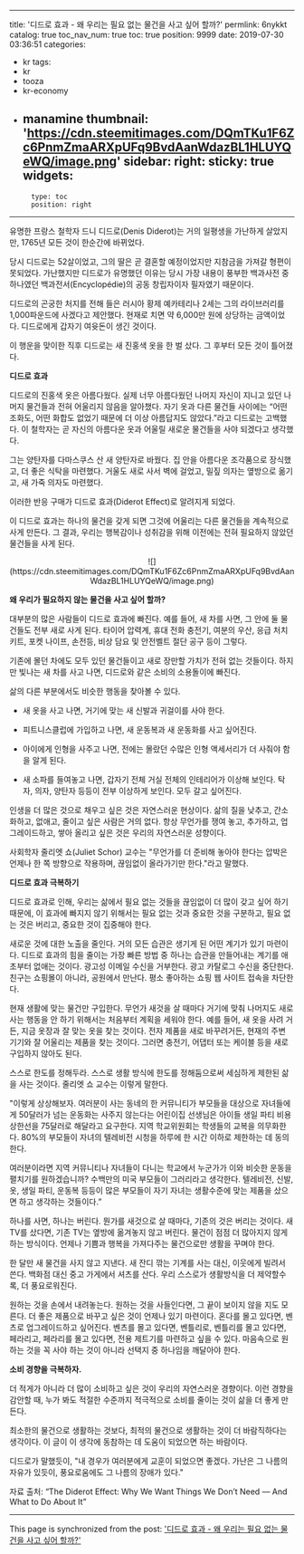 
---
title: '디드로 효과 - 왜 우리는 필요 없는 물건을 사고 싶어 할까?'
permlink: 6nykkt
catalog: true
toc_nav_num: true
toc: true
position: 9999
date: 2019-07-30 03:36:51
categories:
- kr
tags:
- kr
- tooza
- kr-economy
- manamine
thumbnail: 'https://cdn.steemitimages.com/DQmTKu1F6Zc6PnmZmaARXpUFq9BvdAanWdazBL1HLUYQeWQ/image.png'
sidebar:
    right:
        sticky: true
widgets:
    -
        type: toc
        position: right
---


유명한 프랑스 철학자 드니 디드로(Denis Diderot)는 거의 일평생을 가난하게 살았지만, 1765년 모든 것이 한순간에 바뀌었다.​

당시 디드로는 52살이었고, 그의 딸은 곧 결혼할 예정이었지만 지참금을 가져갈 형편이 못되었다. 가난했지만 디드로가 유명했던 이유는 당시 가장 내용이 풍부한 백과사전 중 하나였던 백과전서(Encyclopédie)의 공동 창립자이자 필자였기 때문이다.​

디드로의 곤궁한 처지를 전해 들은 러시아 황제 예카테리나 2세는 그의 라이브러리를 1,000파운드에 사겠다고 제안했다. 현재로 치면 약 6,000만 원에 상당하는 금액이었다. 디드로에게 갑자기 여윳돈이 생긴 것이다.​

이 행운을 맞이한 직후 디드로는 새 진홍색 옷을 한 벌 샀다. 그 후부터 모든 것이 틀어졌다.​

**디드로 효과**​

디드로의 진홍색 옷은 아름다웠다. 실제 너무 아름다웠던 나머지 자신이 지니고 있던 나머지 물건들과 전혀 어울리지 않음을 알아챘다. 자기 옷과 다른 물건들 사이에는 “어떤 조화도, 어떤 화합도 없었기 때문에 더 이상 아름답지도 않았다.”라고 디드로는 고백했다. 이 철학자는 곧 자신의 아름다운 옷과 어울릴 새로운 물건들을 사야 되겠다고 생각했다.​

그는 양탄자를 다마스쿠스 산 새 양탄자로 바꿨다. 집 안을 아름다운 조각품으로 장식했고, 더 좋은 식탁을 마련했다. 거울도 새로 사서 벽에 걸었고, 밀짚 의자는 옆방으로 옮기고, 새 가죽 의자도 마련했다.​

이러한 반응 구매가 디드로 효과(Diderot Effect)로 알려지게 되었다.​

이 디드로 효과는 하나의 물건을 갖게 되면 그것에 어울리는 다른 물건들을 계속적으로 사게 만든다. 그 결과, 우리는 행복감이나 성취감을 위해 이전에는 전혀 필요하지 않았던 물건들을 사게 된다.

<center>
![](https://cdn.steemitimages.com/DQmTKu1F6Zc6PnmZmaARXpUFq9BvdAanWdazBL1HLUYQeWQ/image.png)
</center>

**왜 우리가 필요하지 않는 물건을 사고 싶어 할까?**​

대부분의 많은 사람들이 디드로 효과에 빠진다. 예를 들어, 새 차를 사면, 그 안에 둘 물건들도 전부 새로 사게 된다. 타이어 압력계, 휴대 전화 충전기, 여분의 우산, 응급 처치 키트, 포켓 나이프, 손전등, 비상 담요 및 안전벨트 절단 공구 등이 그렇다.​

기존에 몰던 차에도 모두 있던 물건들이고 새로 장만할 가치가 전혀 없는 것들이다. 하지만 빛나는 새 차를 사고 나면, 디드로와 같은 소비의 소용돌이에 빠진다.​

삶의 다른 부분에서도 비슷한 행동을 찾아볼 수 있다.​

- 새 옷을 사고 나면, 거기에 맞는 새 신발과 귀걸이를 사야 한다.

- 피트니스클럽에 가입하고 나면, 새 운동복과 새 운동화를 사고 싶어진다.

- 아이에게 인형을 사주고 나면, 전에는 몰랐던 수많은 인형 액세서리가 더 사줘야 함을 알게 된다.

- 새 소파를 들여놓고 나면, 갑자기 전체 거실 전체의 인테리어가 이상해 보인다. 탁자, 의자, 양탄자 등등이 전부 이상하게 보인다. 모두 갈고 싶어진다.​

인생을 더 많은 것으로 채우고 싶은 것은 자연스러운 현상이다. 삶의 질을 낮추고, 간소화하고, 없애고, 줄이고 싶은 사람은 거의 없다. 항상 무언가를 쟁여 놓고, 추가하고, 업그레이드하고, 쌓아 올리고 싶은 것은 우리의 자연스러운 성향이다.​

사회학자 줄리엣 쇼(Juliet Schor) 교수는 "무언가를 더 준비해 놓아야 한다는 압박은 언제나 한 쪽 방향으로 작용하며, 끊임없이 올라가기만 한다."라고 말했다.​

**디드로 효과 극복하기**​

디드로 효과로 인해, 우리는 삶에서 필요 없는 것들을 끊임없이 더 많이 갖고 싶어 하기 때문에, 이 효과에 빠지지 않기 위해서는 필요 없는 것과 중요한 것을 구분하고, 필요 없는 것은 버리고, 중요한 것이 집중해야 한다.​

새로운 것에 대한 노출을 줄인다. 거의 모든 습관은 생기게 된 어떤 계기가 있기 마련이다. 디드로 효과의 힘을 줄이는 가장 빠른 방법 중 하나는 습관을 만들어내는 계기를 애초부터 없애는 것이다. 광고성 이메일 수신을 거부한다. 광고 카탈로그 수신을 중단한다. 친구는 쇼핑몰이 아니라, 공원에서 만난다. 평소 좋아하는 쇼핑 웹 사이트 접속을 차단한다.​

현재 생활에 맞는 물건만 구입한다. 무언가 새것을 살 때마다 거기에 맞춰 나머지도 새로 사는 행동을 안 하기 위해서는 처음부터 계획을 세워야 한다. 예를 들어, 새 옷을 사려 거든, 지금 옷장과 잘 맞는 옷을 찾는 것이다. 전자 제품을 새로 바꾸려거든, 현재의 주변 기기와 잘 어울리는 제품을 찾는 것이다. 그러면 충전기, 어댑터 또는 케이블 등을 새로 구입하지 않아도 된다.​

스스로 한도를 정해두라. 스스로 생활 방식에 한도를 정해둠으로써 세심하게 제한된 삶을 사는 것이다. 줄리엣 쇼 교수는 이렇게 말한다.​

"이렇게 상상해보자. 여러분이 사는 동네의 한 커뮤니티가 부모들을 대상으로 자녀들에게 50달러가 넘는 운동화는 사주지 않는다는 어린이집 선생님은 아이들 생일 파티 비용 상한선을 75달러로 해달라고 요구한다. 지역 학교위원회는 학생들의 교복을 의무화한다. 80%의 부모들이 자녀의 텔레비전 시청을 하루에 한 시간 이하로 제한하는 데 동의한다.​

여러분이라면 지역 커뮤니티나 자녀들이 다니는 학교에서 누군가가 이와 비슷한 운동을 펼치기를 원하겠습니까? 수백만의 미국 부모들이 그러리라고 생각한다. 텔레비전, 신발, 옷, 생일 파티, 운동복 등등이 많은 부모들이 자기 자녀는 생활수준에 맞는 제품을 샀으면 하고 생각하는 것들이다.”​

하나를 사면, 하나는 버린다. 뭔가를 새것으로 살 때마다, 기존의 것은 버리는 것이다. 새 TV를 샀다면, 기존 TV는 옆방에 옮겨놓지 않고 버린다. 물건이 점점 더 많아지지 않게 하는 방식이다. 언제나 기쁨과 행복을 가져다주는 물건으로만 생활을 꾸며야 한다.​

한 달만 새 물건을 사지 않고 지낸다. 새 잔디 깎는 기계를 사는 대신, 이웃에게 빌려서 쓴다. 백화점 대신 중고 가게에서 셔츠를 산다. 우리 스스로가 생활방식을 더 제약할수록, 더 풍요로워진다.​

원하는 것을 손에서 내려놓는다. 원하는 것을 사들인다면, 그 끝이 보이지 않을 지도 모른다. 더 좋은 제품으로 바꾸고 싶은 것이 언제나 있기 마련이다. 혼다를 몰고 있다면, 벤츠로 업그레이드하고 싶어진다. 벤츠를 몰고 있다면, 벤틀리로, 벤틀리를 몰고 있다면, 페라리고, 페라리를 몰고 있다면, 전용 제트기를 마련하고 싶을 수 있다. 마음속으로 원하는 것을 꼭 사야 하는 것이 아니라 선택지 중 하나임을 깨달아야 한다.​

**소비 경향을 극복하자.**​

더 적게가 아니라 더 많이 소비하고 싶은 것이 우리의 자연스러운 경향이다. 이런 경향을 감안할 때, 누가 봐도 적절한 수준까지 적극적으로 소비를 줄이는 것이 삶을 더 좋게 만든다.​

최소한의 물건으로 생활하는 것보다, 최적의 물건으로 생활하는 것이 더 바람직하다는 생각이다. 이 글이 이 생각에 동참하는 데 도움이 되었으면 하는 바람이다.​

디드로가 말했듯이, "내 경우가 여러분에게 교훈이 되었으면 좋겠다. 가난은 그 나름의 자유가 있듯이, 풍요로움에도 그 나름의 장애가 있다."​

자료 출처: “The Diderot Effect: Why We Want Things We Don’t Need — And What to Do About It”

- - -

This page is synchronized from the post: ['디드로 효과 - 왜 우리는 필요 없는 물건을 사고 싶어 할까?'](https://steemit.com/@pius.pius/6nykkt)
